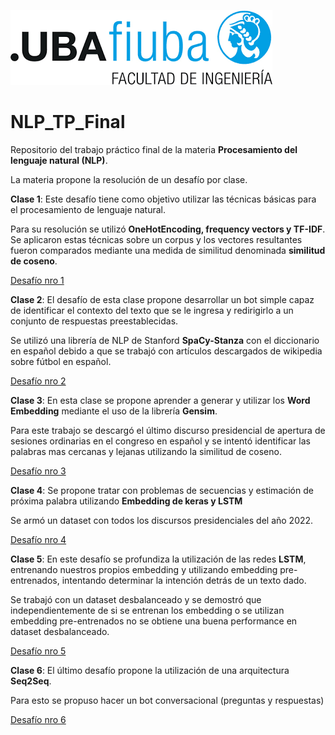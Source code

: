 ![Image text](https://github.com/Alebf/NLP_TP_Final/blob/master/logo.png)

# NLP_TP_Final
Repositorio del trabajo práctico final de la materia **Procesamiento del lenguaje natural (NLP)**.

La materia propone la resolución de un desafío por clase.

**Clase 1**:
Este desafío tiene como objetivo utilizar las técnicas básicas para el procesamiento de lenguaje natural.

Para su resolución se utilizó **OneHotEncoding, frequency vectors y TF-IDF**. Se aplicaron estas técnicas sobre un corpus y los vectores resultantes fueron comparados
mediante una medida de similitud denominada **similitud de coseno**.

[Desafío nro 1](https://github.com/Alebf/NLP_TP_Final/blob/master/Desaf%C3%ADo%20nro%201/Desaf%C3%ADo%20nro%201.ipynb)

**Clase 2**:
El desafío de esta clase propone desarrollar un bot simple capaz de identificar el contexto del texto que se le ingresa y redirigirlo a un conjunto de respuestas
preestablecidas.

Se utilizó una librería de NLP de Stanford **SpaCy-Stanza** con el diccionario en español debido a que se trabajó con artículos descargados de wikipedia sobre fútbol en español.

[Desafío nro 2](https://github.com/Alebf/NLP_TP_Final/blob/master/Desaf%C3%ADo%20nro%202/Desaf%C3%ADo_nro_2.ipynb)

**Clase 3**:
En esta clase se propone aprender a generar y utilizar los **Word Embedding** mediante el uso de la librería **Gensim**.

Para este trabajo se descargó el último discurso presidencial de apertura de sesiones ordinarias en el congreso en español y se intentó identificar las palabras mas cercanas y lejanas utilizando la similitud de coseno.

[Desafío nro 3](https://github.com/Alebf/NLP_TP_Final/blob/master/Desaf%C3%ADo%20nro%203/Desaf%C3%ADo_nro_3.ipynb)

**Clase 4**:
Se propone tratar con problemas de secuencias y estimación de próxima palabra utilizando **Embedding de keras y LSTM**

Se armó un dataset con todos los discursos presidenciales del año 2022.

[Desafío nro 4](https://github.com/Alebf/NLP_TP_Final/blob/master/Desaf%C3%ADo%20nro%204/Desaf%C3%ADo_nro_4.ipynb)

**Clase 5**:
En este desafío se profundiza la utilización de las redes **LSTM**, entrenando nuestros propios embedding y utilizando embedding pre-entrenados, intentando determinar la intención detrás de un texto dado.

Se trabajó con un dataset desbalanceado y se demostró que independientemente de si se entrenan los embedding o se utilizan embedding pre-entrenados no se obtiene una buena performance en dataset desbalanceado.

[Desafío nro 5](https://github.com/Alebf/NLP_TP_Final/blob/master/Desaf%C3%ADo%20nro%205/Desaf%C3%ADo_nro_5.ipynb)

**Clase 6**:
El último desafío propone la utilización de una arquitectura **Seq2Seq**.

Para esto se propuso hacer un bot conversacional (preguntas y respuestas) 

[Desafío nro 6](https://github.com/Alebf/NLP_TP_Final/blob/master/Desaf%C3%ADo%20nro%206/Desaf%C3%ADo_nro_6.ipynb)



